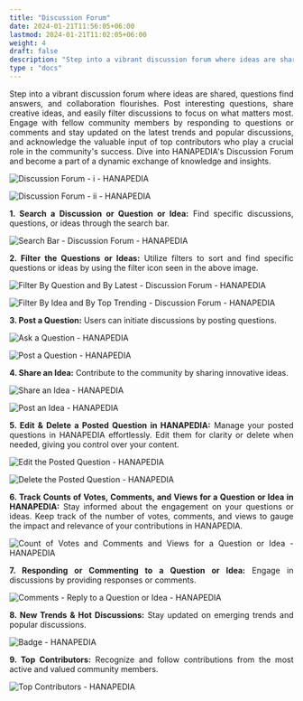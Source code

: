 ```yaml
---
title: "Discussion Forum"
date: 2024-01-21T11:56:05+06:00
lastmod: 2024-01-21T11:02:05+06:00
weight: 4
draft: false
description: "Step into a vibrant discussion forum where ideas are shared, questions find answers, and collaboration flourishes. Post interesting questions, share creative ideas, and easily filter discussions to focus on what matters most."
type : "docs"
---
```

<div style='text-align: justify;'>

Step into a vibrant discussion forum where ideas are shared, questions find answers, and collaboration flourishes. Post interesting questions, share creative ideas, and easily filter discussions to focus on what matters most. Engage with fellow community members by responding to questions or comments and stay updated on the latest trends and popular discussions, and acknowledge the valuable input of top contributors who play a crucial role in the community's success. Dive into HANAPEDIA's Discussion Forum and become a part of a dynamic exchange of knowledge and insights.

![Discussion Forum - i - HANAPEDIA](https://storage.googleapis.com/ktern-public-files/product-documentation/Hanapedia/11_discussion_forum_i_hanapedia.png)

![Discussion Forum - ii - HANAPEDIA](https://storage.googleapis.com/ktern-public-files/product-documentation/Hanapedia/12_discussion_forum_ii_hanapedia.png)

**1. Search a Discussion or Question or Idea:** Find specific discussions, questions, or ideas through the search bar.

![Search Bar - Discussion Forum - HANAPEDIA](https://storage.googleapis.com/ktern-public-files/product-documentation/Hanapedia/12_i_search_bar_discussion_forum_hanapedia.png)

**2. Filter the Questions or Ideas:** Utilize filters to sort and find specific questions or ideas by using the filter icon seen in the above image.

![Filter By Question and By Latest - Discussion Forum - HANAPEDIA](https://storage.googleapis.com/ktern-public-files/product-documentation/Hanapedia/12_ii_filter_by_question_and_by_latest_discussion_forum_hanapedia.png)

![Filter By Idea and By Top Trending - Discussion Forum - HANAPEDIA](https://storage.googleapis.com/ktern-public-files/product-documentation/Hanapedia/12_iii_filter_by_idea_and_by_top_trending_discussion_forum_hanapedia.png)

**3. Post a Question:** Users can initiate discussions by posting questions.

![Ask a Question - HANAPEDIA](https://storage.googleapis.com/ktern-public-files/product-documentation/Hanapedia/13_ask_a_question_hanapedia.png)

![Post a Question - HANAPEDIA](https://storage.googleapis.com/ktern-public-files/product-documentation/Hanapedia/14_post_a_question_hanapedia.png)

**4. Share an Idea:** Contribute to the community by sharing innovative ideas.

![Share an Idea - HANAPEDIA](https://storage.googleapis.com/ktern-public-files/product-documentation/Hanapedia/15_share_idea_hanapedia.png)

![Post an Idea - HANAPEDIA](https://storage.googleapis.com/ktern-public-files/product-documentation/Hanapedia/16_post_an_idea_hanapedia.png)

**5. Edit & Delete a Posted Question in HANAPEDIA:** Manage your posted questions in HANAPEDIA effortlessly. Edit them for clarity or delete when needed, giving you control over your content.

![Edit the Posted Question - HANAPEDIA](https://storage.googleapis.com/ktern-public-files/product-documentation/Hanapedia/17_edit_the_posted_question_hanapedia.png)

![Delete the Posted Question - HANAPEDIA](https://storage.googleapis.com/ktern-public-files/product-documentation/Hanapedia/18_delete_the_posted_question_hanapedia.png)

**6. Track Counts of Votes, Comments, and Views for a Question or Idea in HANAPEDIA:** Stay informed about the engagement on your questions or ideas. Keep track of the number of votes, comments, and views to gauge the impact and relevance of your contributions in HANAPEDIA.

![Count of Votes and Comments and Views for a Question or Idea - HANAPEDIA](https://storage.googleapis.com/ktern-public-files/product-documentation/Hanapedia/19_count_of_votes_and_comments_and_views_for_a_question_or_idea_hanapedia.png)

**7. Responding or Commenting to a Question or Idea:** Engage in discussions by providing responses or comments.

![Comments - Reply to a Question or Idea - HANAPEDIA](https://storage.googleapis.com/ktern-public-files/product-documentation/Hanapedia/20_comments_reply_to_a_question_or_idea_hanapedia.png)

**8. New Trends & Hot Discussions:** Stay updated on emerging trends and popular discussions.

![Badge - HANAPEDIA](https://storage.googleapis.com/ktern-public-files/product-documentation/Hanapedia/21_badge_hanapedia.png)

**9. Top Contributors:** Recognize and follow contributions from the most active and valued community members.

![Top Contributors - HANAPEDIA](https://storage.googleapis.com/ktern-public-files/product-documentation/Hanapedia/22_top_contributors_hanapedia.png)

</div>